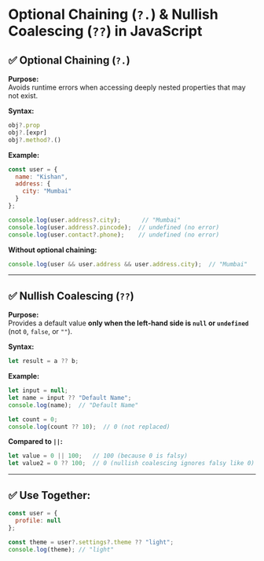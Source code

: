
# Optional Chaining (`?.`) & Nullish Coalescing (`??`) in JavaScript

## ✅ Optional Chaining (`?.`)

**Purpose:**  
Avoids runtime errors when accessing deeply nested properties that may not exist.

**Syntax:**
```javascript
obj?.prop
obj?.[expr]
obj?.method?.()
```

**Example:**
```javascript
const user = {
  name: "Kishan",
  address: {
    city: "Mumbai"
  }
};

console.log(user.address?.city);      // "Mumbai"
console.log(user.address?.pincode);  // undefined (no error)
console.log(user.contact?.phone);    // undefined (no error)
```

**Without optional chaining:**
```javascript
console.log(user && user.address && user.address.city);  // "Mumbai"
```

---

## ✅ Nullish Coalescing (`??`)

**Purpose:**  
Provides a default value **only when the left-hand side is `null` or `undefined`** (not `0`, `false`, or `""`).

**Syntax:**
```javascript
let result = a ?? b;
```

**Example:**
```javascript
let input = null;
let name = input ?? "Default Name";
console.log(name);  // "Default Name"

let count = 0;
console.log(count ?? 10);  // 0 (not replaced)
```

**Compared to `||`:**
```javascript
let value = 0 || 100;   // 100 (because 0 is falsy)
let value2 = 0 ?? 100;  // 0 (nullish coalescing ignores falsy like 0)
```

---

## ✅ Use Together:

```javascript
const user = {
  profile: null
};

const theme = user?.settings?.theme ?? "light";
console.log(theme); // "light"
```
